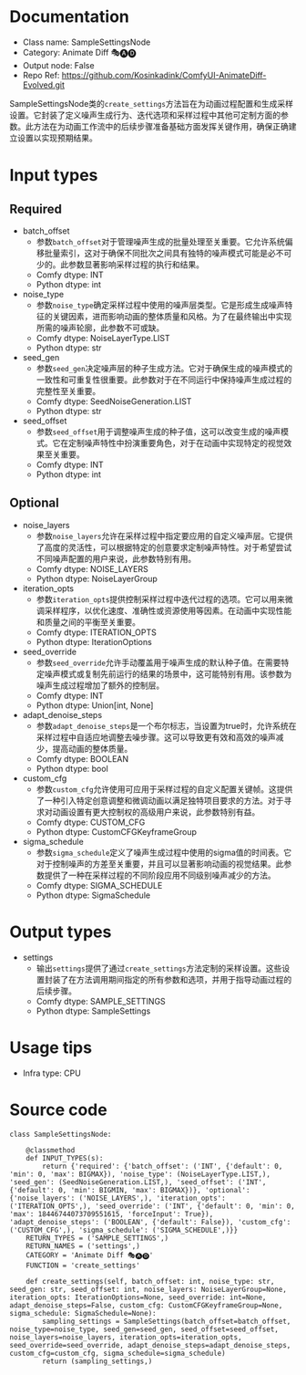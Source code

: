 # Documentation
- Class name: SampleSettingsNode
- Category: Animate Diff 🎭🅐🅓
- Output node: False
- Repo Ref: https://github.com/Kosinkadink/ComfyUI-AnimateDiff-Evolved.git

SampleSettingsNode类的`create_settings`方法旨在为动画过程配置和生成采样设置。它封装了定义噪声生成行为、迭代选项和采样过程中其他可定制方面的参数。此方法在为动画工作流中的后续步骤准备基础方面发挥关键作用，确保正确建立设置以实现预期结果。

# Input types
## Required
- batch_offset
    - 参数`batch_offset`对于管理噪声生成的批量处理至关重要。它允许系统偏移批量索引，这对于确保不同批次之间具有独特的噪声模式可能是必不可少的。此参数显著影响采样过程的执行和结果。
    - Comfy dtype: INT
    - Python dtype: int
- noise_type
    - 参数`noise_type`确定采样过程中使用的噪声层类型。它是形成生成噪声特征的关键因素，进而影响动画的整体质量和风格。为了在最终输出中实现所需的噪声轮廓，此参数不可或缺。
    - Comfy dtype: NoiseLayerType.LIST
    - Python dtype: str
- seed_gen
    - 参数`seed_gen`决定噪声层的种子生成方法。它对于确保生成的噪声模式的一致性和可重复性很重要。此参数对于在不同运行中保持噪声生成过程的完整性至关重要。
    - Comfy dtype: SeedNoiseGeneration.LIST
    - Python dtype: str
- seed_offset
    - 参数`seed_offset`用于调整噪声生成的种子值，这可以改变生成的噪声模式。它在定制噪声特性中扮演重要角色，对于在动画中实现特定的视觉效果至关重要。
    - Comfy dtype: INT
    - Python dtype: int
## Optional
- noise_layers
    - 参数`noise_layers`允许在采样过程中指定要应用的自定义噪声层。它提供了高度的灵活性，可以根据特定的创意要求定制噪声特性。对于希望尝试不同噪声配置的用户来说，此参数特别有用。
    - Comfy dtype: NOISE_LAYERS
    - Python dtype: NoiseLayerGroup
- iteration_opts
    - 参数`iteration_opts`提供控制采样过程中迭代过程的选项。它可以用来微调采样程序，以优化速度、准确性或资源使用等因素。在动画中实现性能和质量之间的平衡至关重要。
    - Comfy dtype: ITERATION_OPTS
    - Python dtype: IterationOptions
- seed_override
    - 参数`seed_override`允许手动覆盖用于噪声生成的默认种子值。在需要特定噪声模式或复制先前运行的结果的场景中，这可能特别有用。该参数为噪声生成过程增加了额外的控制层。
    - Comfy dtype: INT
    - Python dtype: Union[int, None]
- adapt_denoise_steps
    - 参数`adapt_denoise_steps`是一个布尔标志，当设置为true时，允许系统在采样过程中自适应地调整去噪步骤。这可以导致更有效和高效的噪声减少，提高动画的整体质量。
    - Comfy dtype: BOOLEAN
    - Python dtype: bool
- custom_cfg
    - 参数`custom_cfg`允许使用可应用于采样过程的自定义配置关键帧。这提供了一种引入特定创意调整和微调动画以满足独特项目要求的方法。对于寻求对动画设置有更大控制权的高级用户来说，此参数特别有益。
    - Comfy dtype: CUSTOM_CFG
    - Python dtype: CustomCFGKeyframeGroup
- sigma_schedule
    - 参数`sigma_schedule`定义了噪声生成过程中使用的sigma值的时间表。它对于控制噪声的方差至关重要，并且可以显著影响动画的视觉结果。此参数提供了一种在采样过程的不同阶段应用不同级别噪声减少的方法。
    - Comfy dtype: SIGMA_SCHEDULE
    - Python dtype: SigmaSchedule

# Output types
- settings
    - 输出`settings`提供了通过`create_settings`方法定制的采样设置。这些设置封装了在方法调用期间指定的所有参数和选项，并用于指导动画过程的后续步骤。
    - Comfy dtype: SAMPLE_SETTINGS
    - Python dtype: SampleSettings

# Usage tips
- Infra type: CPU

# Source code
```
class SampleSettingsNode:

    @classmethod
    def INPUT_TYPES(s):
        return {'required': {'batch_offset': ('INT', {'default': 0, 'min': 0, 'max': BIGMAX}), 'noise_type': (NoiseLayerType.LIST,), 'seed_gen': (SeedNoiseGeneration.LIST,), 'seed_offset': ('INT', {'default': 0, 'min': BIGMIN, 'max': BIGMAX})}, 'optional': {'noise_layers': ('NOISE_LAYERS',), 'iteration_opts': ('ITERATION_OPTS',), 'seed_override': ('INT', {'default': 0, 'min': 0, 'max': 18446744073709551615, 'forceInput': True}), 'adapt_denoise_steps': ('BOOLEAN', {'default': False}), 'custom_cfg': ('CUSTOM_CFG',), 'sigma_schedule': ('SIGMA_SCHEDULE',)}}
    RETURN_TYPES = ('SAMPLE_SETTINGS',)
    RETURN_NAMES = ('settings',)
    CATEGORY = 'Animate Diff 🎭🅐🅓'
    FUNCTION = 'create_settings'

    def create_settings(self, batch_offset: int, noise_type: str, seed_gen: str, seed_offset: int, noise_layers: NoiseLayerGroup=None, iteration_opts: IterationOptions=None, seed_override: int=None, adapt_denoise_steps=False, custom_cfg: CustomCFGKeyframeGroup=None, sigma_schedule: SigmaSchedule=None):
        sampling_settings = SampleSettings(batch_offset=batch_offset, noise_type=noise_type, seed_gen=seed_gen, seed_offset=seed_offset, noise_layers=noise_layers, iteration_opts=iteration_opts, seed_override=seed_override, adapt_denoise_steps=adapt_denoise_steps, custom_cfg=custom_cfg, sigma_schedule=sigma_schedule)
        return (sampling_settings,)
```